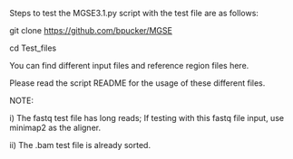 Steps to test the MGSE3.1.py script with the test file are as follows:

git clone https://github.com/bpucker/MGSE

cd Test_files

You can find different input files and reference region files here. 

Please read the script README for the usage of these different files.

NOTE: 

i) The fastq test file has long reads; If testing with this fastq file input, use minimap2 as the aligner.

ii) The .bam test file is already sorted.
